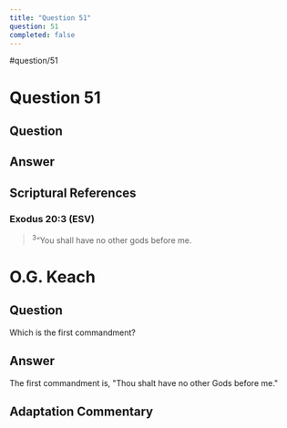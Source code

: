 ```yaml
---
title: "Question 51"
question: 51
completed: false
---
```

#question/51
# Question 51

## Question


## Answer


## Scriptural References
### Exodus 20:3 (ESV)
> <sup>3</sup>“You shall have no other gods before me.

# O.G. Keach
## Question
Which is the first commandment?

## Answer
The first commandment is, "Thou shalt have no other Gods before me."

## Adaptation Commentary
